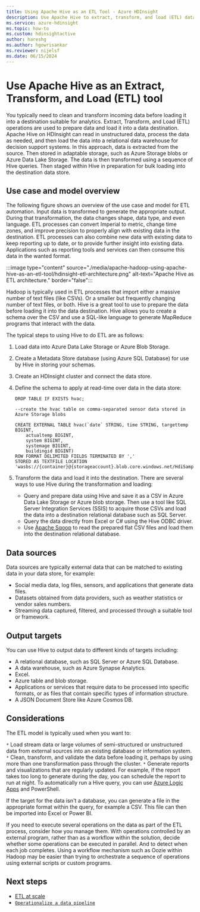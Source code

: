```yaml
---
title: Using Apache Hive as an ETL Tool - Azure HDInsight
description: Use Apache Hive to extract, transform, and load (ETL) data in Azure HDInsight.
ms.service: azure-hdinsight
ms.topic: how-to
ms.custom: hdinsightactive
author: hareshg
ms.author: hgowrisankar
ms.reviewer: nijelsf
ms.date: 06/15/2024
---
```


# Use Apache Hive as an Extract, Transform, and Load (ETL) tool

You typically need to clean and transform incoming data before loading it into a destination suitable for analytics. Extract, Transform, and Load (ETL) operations are used to prepare data and load it into a data destination.  Apache Hive on HDInsight can read in unstructured data, process the data as needed, and then load the data into a relational data warehouse for decision support systems. In this approach, data is extracted from the source. Then stored in adaptable storage, such as Azure Storage blobs or Azure Data Lake Storage. The data is then transformed using a sequence of Hive queries. Then staged within Hive in preparation for bulk loading into the destination data store.

## Use case and model overview

The following figure shows an overview of the use case and model for ETL automation. Input data is transformed to generate the appropriate output.  During that transformation, the data changes shape, data type, and even language.  ETL processes can convert Imperial to metric, change time zones, and improve precision to properly align with existing data in the destination. ETL processes can also combine new data with existing data to keep reporting up to date, or to provide further insight into existing data. Applications such as reporting tools and services can then consume this data in the wanted format.

:::image type="content" source="./media/apache-hadoop-using-apache-hive-as-an-etl-tool/hdinsight-etl-architecture.png" alt-text="Apache Hive as ETL architecture." border="false":::

Hadoop is typically used in ETL processes that import either a massive number of text files (like CSVs). Or a smaller but frequently changing number of text files, or both.  Hive is a great tool to use to prepare the data before loading it into the data destination.  Hive allows you to create a schema over the CSV and use a SQL-like language to generate MapReduce programs that interact with the data.

The typical steps to using Hive to do ETL are as follows:

1. Load data into Azure Data Lake Storage or Azure Blob Storage.
2. Create a Metadata Store database (using Azure SQL Database) for use by Hive in storing your schemas.
3. Create an HDInsight cluster and connect the data store.
4. Define the schema to apply at read-time over data in the data store:

    ```hql
    DROP TABLE IF EXISTS hvac;

    --create the hvac table on comma-separated sensor data stored in Azure Storage blobs

    CREATE EXTERNAL TABLE hvac(`date` STRING, time STRING, targettemp BIGINT,
        actualtemp BIGINT,
        system BIGINT,
        systemage BIGINT,
        buildingid BIGINT)
    ROW FORMAT DELIMITED FIELDS TERMINATED BY ','
    STORED AS TEXTFILE LOCATION 'wasbs://{container}@{storageaccount}.blob.core.windows.net/HdiSamples/SensorSampleData/hvac/';
    ```

5. Transform the data and load it into the destination.  There are several ways to use Hive during the transformation and loading:

    * Query and prepare data using Hive and save it as a CSV in Azure Data Lake Storage or Azure blob storage.  Then use a tool like SQL Server Integration Services (SSIS) to acquire those CSVs and load the data into a destination relational database such as SQL Server.
    * Query the data directly from Excel or C# using the Hive ODBC driver.
    * Use [Apache Sqoop](apache-hadoop-use-sqoop-mac-linux.md) to read the prepared flat CSV files and load them into the destination relational database.

## Data sources

Data sources are typically external data that can be matched to existing data in your data store, for example:

* Social media data, log files, sensors, and applications that generate data files.
* Datasets obtained from data providers, such as weather statistics or vendor sales numbers.
* Streaming data captured, filtered, and processed through a suitable tool or framework.

<!-- TODO: (see Collecting and loading data into HDInsight). -->

## Output targets

You can use Hive to output data to different kinds of targets including:

* A relational database, such as SQL Server or Azure SQL Database.
* A data warehouse, such as Azure Synapse Analytics.
* Excel.
* Azure table and blob storage.
* Applications or services that require data to be processed into specific formats, or as files that contain specific types of information structure.
* A JSON Document Store like Azure Cosmos DB.

## Considerations

The ETL model is typically used when you want to:

`*` Load stream data or large volumes of semi-structured or unstructured data from external sources into an existing database or information system.
`*` Clean, transform, and validate the data before loading it, perhaps by using more than one transformation pass through the cluster.
`*` Generate reports and visualizations that are regularly updated. For example, if the report takes too long to generate during the day,  you can schedule the report to run at night. To automatically run a Hive query, you can use [Azure Logic Apps](../../logic-apps/logic-apps-overview.md) and PowerShell.

If the target for the data isn't a database, you can generate a file in the appropriate format within the query, for example a CSV. This file can then be imported into Excel or Power BI.

If you need to execute several operations on the data as part of the ETL process, consider how you manage them. With operations controlled by an external program, rather than as a workflow within the solution, decide whether some operations can be executed in parallel. And to detect when each job completes. Using a workflow mechanism such as Oozie within Hadoop may be easier than trying to orchestrate a sequence of operations using external scripts or custom programs.

## Next steps

* [ETL at scale](apache-hadoop-etl-at-scale.md)
* [`Operationalize a data pipeline`](../hdinsight-operationalize-data-pipeline.md)
